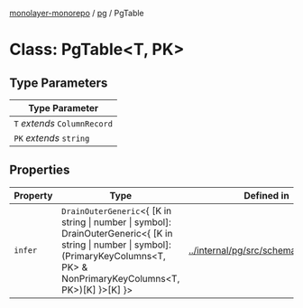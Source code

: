 [monolayer-monorepo](../../index.md) / [pg](../index.md) / PgTable

# Class: PgTable\<T, PK\>

## Type Parameters

| Type Parameter |
| ------ |
| `T` *extends* `ColumnRecord` |
| `PK` *extends* `string` |

## Properties

| Property | Type | Defined in |
| ------ | ------ | ------ |
| `infer` | `DrainOuterGeneric`\<\{ \[K in string \| number \| symbol\]: DrainOuterGeneric\<\{ \[K in string \| number \| symbol\]: (PrimaryKeyColumns\<T, PK\> & NonPrimaryKeyColumns\<T, PK\>)\[K\] \}\>\[K\] \}\> | [../internal/pg/src/schema/table.ts:65](https://github.com/dunkelbraun/monolayer/blob/6bdf3be3c6969418f99f4a76945aeb545cab66bd/internal/pg/src/schema/table.ts#L65) |
